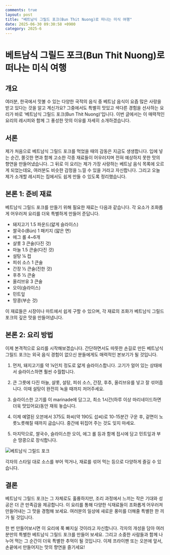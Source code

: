 ```yaml
---
comments: true
layout: post
title: "베트남식 그릴드 포크(Bun Thit Nuong)로 떠나는 미식 여행"
date: 2025-06-30 09:30:58 +0900
category: 2025-6
---
```


# 베트남식 그릴드 포크(Bun Thit Nuong)로 떠나는 미식 여행

## 개요
여러분, 한국에서 맛볼 수 있는 다양한 국적의 음식 중 베트남 음식이 요즘 많은 사랑을 받고 있다는 것을 알고 계신가요? 그중에서도 특별히 맛있고 색다른 경험을 선사하는 요리가 바로 ‘베트남식 그릴드 포크(Bun Thit Nuong)’입니다. 이번 글에서는 이 매력적인 요리의 레시피와 함께 그 풍성한 맛의 이유를 자세히 소개하겠습니다. 

## 서론
제가 처음으로 베트남식 그릴드 포크를 먹었을 때의 감동은 지금도 생생합니다. 입에 넣는 순간, 쫄깃한 면과 함께 고소한 각종 재료들이 어우러지며 전혀 예상하지 못한 맛의 향연을 만들어냈습니다. 그 뒤로 이 요리는 제가 가장 사랑하는 베트남 음식 목록에 오르게 되었는데요, 여러분도 비슷한 감정을 느낄 수 있을 거라고 자신합니다. 그리고 오늘 제가 소개할 레시피는 집에서도 쉽게 만들 수 있도록 정리했습니다. 

## 본론 1: 준비 재료
베트남식 그릴드 포크를 만들기 위해 필요한 재료는 다음과 같습니다. 각 요소가 조화롭게 어우러져 요리를 더욱 특별하게 만들어 준답니다.

- 돼지고기 1.5 파운드(얇게 슬라이스)
- 쌀국수(Bún) 1 패키지 (얇은 면)
- 에그 롤 4~6개
- 샬롯 3 큰술(다진 것)
- 마늘 1.5 큰술(다진 것)
- 설탕 ¼ 컵
- 피쉬 소스 1 큰술
- 간장 ½ 큰술(진한 것)
- 후추 ½ 큰술
- 올리브유 3 큰술
- 오이(슬라이스)
- 민트잎
- 땅콩(부순 것)

이 재료들은 시장이나 마트에서 쉽게 구할 수 있으며, 각 재료의 조화가 베트남식 그릴드 포크의 깊은 맛을 만들어냅니다. 

## 본론 2: 요리 방법
이제 본격적으로 요리를 시작해보겠습니다. 간단하면서도 따뜻한 손길로 만든 베트남식 그릴드 포크는 외국 음식 경험이 없으신 분들에게도 매력적인 본보기가 될 것입니다.

1. 먼저, 돼지고기를 약 ⅛인치 정도로 얇게 슬라이스합니다. 고기가 얼어 있는 상태에서 슬라이스하면 훨씬 수월합니다.
   
2. 큰 그릇에 다진 마늘, 샬롯, 설탕, 피쉬 소스, 간장, 후추, 올리브유를 넣고 잘 섞어줍니다. 이때 설탕이 완전히 녹을 때까지 저어주세요.

3. 슬라이스한 고기를 이 marinade에 담그고, 최소 1시간(하루 이상 마리네이드하면 더욱 맛있어요)동안 재워 놓습니다.

4. 이제 예열된 오븐에서 375도 화씨(약 190도 섭씨)로 10-15분간 구운 후, 겉면이 노릇노릇해질 때까지 굽습니다. 중간에 뒤집어 주는 것도 잊지 마세요.

5. 마지막으로, 쌀국수, 슬라이스한 오이, 에그 롤 등과 함께 접시에 담고 민트잎과 부순 땅콩으로 장식합니다.

![베트남식 그릴드 포크](https://www.themealdb.com/images/media/meals/qqwypw1504642429.jpg)

각자의 스타일 대로 소스를 부어 먹거나, 재료를 섞어 먹는 등으로 다양하게 즐길 수 있습니다. 

## 결론
베트남식 그릴드 포크는 그 자체로도 훌륭하지만, 조리 과정에서 느끼는 작은 기대와 성공은 더 큰 만족감을 제공합니다. 이 요리를 통해 다양한 식재료들이 조화롭게 어우러져 만들어내는 그 맛을 경험해 보세요. 여러분의 일상에 새로운 풍미를 더해줄 특별한 한 끼가 될 것입니다.

한 번 만들어보시면 이 요리에 푹 빠지실 것이라고 자신합니다. 각자의 개성을 담아 여러분만의 특별한 베트남식 그릴드 포크를 만들어 보세요. 그리고 소중한 사람들과 함께 나누어 먹는 그 순간이 더욱 특별한 추억이 될 것입니다. 이제 프라이팬 또는 오븐에 앞서, 손끝에서 만들어지는 맛의 향연을 즐기세요!